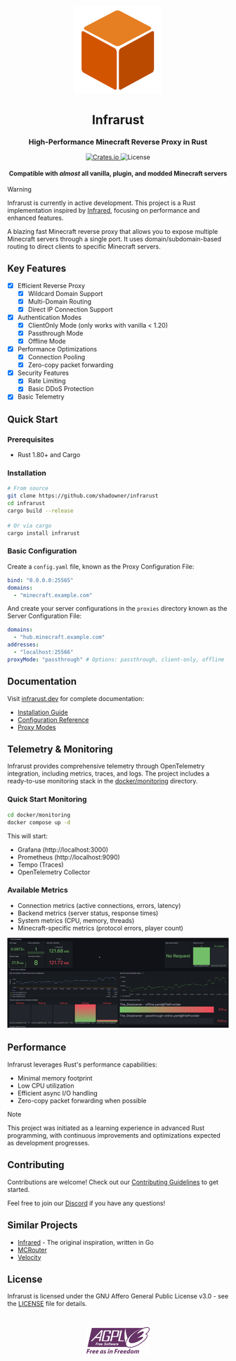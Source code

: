<div align="center" >
    <img width="200" height="auto" src="docs/public/img/logo.svg" alt="Infrarust Logo">
  
  <h1>Infrarust</h1>
  <h3>High-Performance Minecraft Reverse Proxy in Rust</h3>
    <div class="badges-container">
    <a href="https://crates.io/crates/infrarust" class="badge-link">
      <img alt="Crates.io" src="https://img.shields.io/crates/v/infrarust?style=flat-square" />
    </a>
    <img alt="License" src="https://img.shields.io/badge/license-AGPL--3.0-blue?style=flat-square" />
  </div>
  
  <h4>Compatible with <i>almost</i> all vanilla, plugin, and modded Minecraft servers</h4>
</div>

> [!WARNING]
> Infrarust is currently in active development. This project is a Rust implementation inspired by [Infrared](https://infrared.dev/), focusing on performance and enhanced features.

A blazing fast Minecraft reverse proxy that allows you to expose multiple Minecraft servers through a single port. It uses domain/subdomain-based routing to direct clients to specific Minecraft servers.

## Key Features

- [x] Efficient Reverse Proxy
  - [x] Wildcard Domain Support
  - [x] Multi-Domain Routing
  - [x] Direct IP Connection Support
- [x] Authentication Modes
  - [x] ClientOnly Mode (only works with vanilla < 1.20)
  - [x] Passthrough Mode
  - [x] Offline Mode
- [x] Performance Optimizations
  - [x] Connection Pooling
  - [x] Zero-copy packet forwarding
- [x] Security Features
  - [x] Rate Limiting
  - [x] Basic DDoS Protection
- [x] Basic Telemetry

## Quick Start

### Prerequisites

- Rust 1.80+ and Cargo

### Installation

```bash
# From source
git clone https://github.com/shadowner/infrarust
cd infrarust
cargo build --release

# Or via cargo
cargo install infrarust
```

### Basic Configuration

Create a `config.yaml` file, known as the Proxy Configuration File:

```yaml
bind: "0.0.0.0:25565"
domains:
  - "minecraft.example.com"
```

And create your server configurations in the `proxies` directory known as the Server Configuration File:

```yaml
domains:
  - "hub.minecraft.example.com"
addresses:
  - "localhost:25566"
proxyMode: "passthrough" # Options: passthrough, client-only, offline
```

## Documentation

Visit [infrarust.dev](https://infrarust.dev) for complete documentation:

- [Installation Guide](https://infrarust.dev/docs/installation)
- [Configuration Reference](https://infrarust.dev/docs/configuration)
- [Proxy Modes](https://infrarust.dev/docs/proxy-modes)

## Telemetry & Monitoring

Infrarust provides comprehensive telemetry through OpenTelemetry integration, including metrics, traces, and logs. The project includes a ready-to-use monitoring stack in the [docker/monitoring](docker/monitoring) directory.

### Quick Start Monitoring

```bash
cd docker/monitoring
docker compose up -d
```

This will start:

- Grafana (http://localhost:3000)
- Prometheus (http://localhost:9090)
- Tempo (Traces)
- OpenTelemetry Collector

### Available Metrics

- Connection metrics (active connections, errors, latency)
- Backend metrics (server status, response times)
- System metrics (CPU, memory, threads)
- Minecraft-specific metrics (protocol errors, player count)

<p align="center">
  <img src="docs/public/img/grafana_dashboard.png"/>
</p>

## Performance

Infrarust leverages Rust's performance capabilities:

- Minimal memory footprint
- Low CPU utilization
- Efficient async I/O handling
- Zero-copy packet forwarding when possible

> [!NOTE]
> This project was initiated as a learning experience in advanced Rust programming, with continuous improvements and optimizations expected as development progresses.

## Contributing

Contributions are welcome! Check out our [Contributing Guidelines](CONTRIBUTING.md) to get started.

Feel free to join our [Discord](https://discord.gg/sqbJhZVSgG) if you have any questions!

## Similar Projects

- [Infrared](https://github.com/haveachin/infrared) - The original inspiration, written in Go
- [MCRouter](https://github.com/itzg/mc-router)
- [Velocity](https://github.com/PaperMC/Velocity)

## License

Infrarust is licensed under the GNU Affero General Public License v3.0 - see the [LICENSE](LICENSE) file for details.

<br />
<p align="center">
  <img height="60" src="docs/public/img/agplv3_logo.svg"/>
</p>
